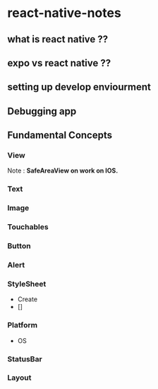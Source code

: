 # react-native-notes

## what is react native ??

## expo vs react native ??

## setting up develop enviourment

## Debugging app

## Fundamental Concepts
### View
  Note : **SafeAreaView on work on IOS.**
### Text 
### Image
### Touchables
### Button
### Alert 
### StyleSheet
  - Create
  - []
### Platform
  - OS
### StatusBar
### Layout
